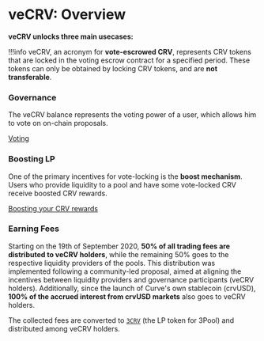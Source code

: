 <h1>veCRV: Overview</h1>

**veCRV unlocks three main usecases:**

!!!info
    veCRV, an acronym for **vote-escrowed CRV**, represents CRV tokens that are locked in the voting escrow contract for a specified period. These tokens can only be obtained by locking CRV tokens, and are **not transferable**.


### **Governance**
The veCRV balance represents the voting power of a user, which allows him to vote on on-chain proposals.

[Voting](../governance/voting.md)


### **Boosting LP**
One of the primary incentives for vote-locking is the **boost mechanism**. Users who provide liquidity to a pool and have some vote-locked CRV receive boosted CRV rewards.

[Boosting your CRV rewards](../reward-gauges/boosting-your-crv-rewards.md)


### **Earning Fees**
Starting on the 19th of September 2020, **50% of all trading fees are distributed to veCRV holders**, while the remaining 50% goes to the respective liquidity providers of the pools. This distribution was implemented following a community-led proposal, aimed at aligning the incentives between liquidity providers and governance participants (veCRV holders). Additionally, since the launch of Curve's own stablecoin (crvUSD), **100% of the accrued interest from crvUSD markets** also goes to veCRV holders.

The collected fees are converted to [`3CRV`](https://etherscan.io/address/0x6c3f90f043a72fa612cbac8115ee7e52bde6e490) (the LP token for 3Pool) and distributed among veCRV holders.
